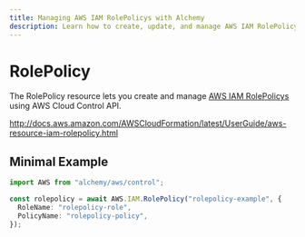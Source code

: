 ```yaml
---
title: Managing AWS IAM RolePolicys with Alchemy
description: Learn how to create, update, and manage AWS IAM RolePolicys using Alchemy Cloud Control.
---
```


# RolePolicy

The RolePolicy resource lets you create and manage [AWS IAM RolePolicys](https://docs.aws.amazon.com/iam/latest/userguide/) using AWS Cloud Control API.

http://docs.aws.amazon.com/AWSCloudFormation/latest/UserGuide/aws-resource-iam-rolepolicy.html

## Minimal Example

```ts
import AWS from "alchemy/aws/control";

const rolepolicy = await AWS.IAM.RolePolicy("rolepolicy-example", {
  RoleName: "rolepolicy-role",
  PolicyName: "rolepolicy-policy",
});
```


